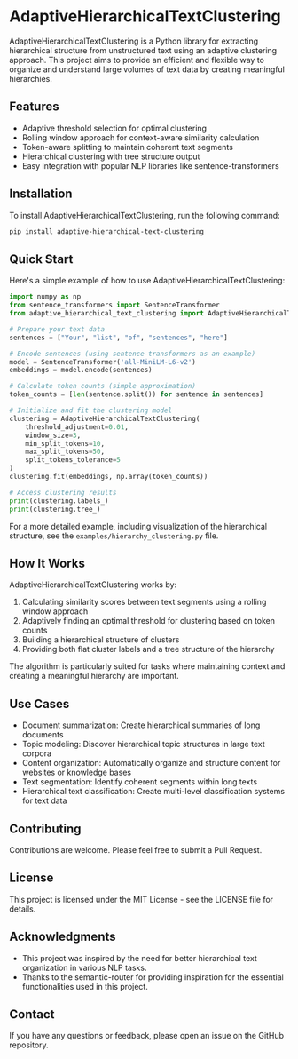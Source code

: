 # AdaptiveHierarchicalTextClustering

AdaptiveHierarchicalTextClustering is a Python library for extracting hierarchical structure from unstructured text using an adaptive clustering approach. This project aims to provide an efficient and flexible way to organize and understand large volumes of text data by creating meaningful hierarchies.

## Features

- Adaptive threshold selection for optimal clustering
- Rolling window approach for context-aware similarity calculation
- Token-aware splitting to maintain coherent text segments
- Hierarchical clustering with tree structure output
- Easy integration with popular NLP libraries like sentence-transformers

## Installation

To install AdaptiveHierarchicalTextClustering, run the following command:

```bash
pip install adaptive-hierarchical-text-clustering
```

## Quick Start

Here's a simple example of how to use AdaptiveHierarchicalTextClustering:

```python
import numpy as np
from sentence_transformers import SentenceTransformer
from adaptive_hierarchical_text_clustering import AdaptiveHierarchicalTextClustering

# Prepare your text data
sentences = ["Your", "list", "of", "sentences", "here"]

# Encode sentences (using sentence-transformers as an example)
model = SentenceTransformer('all-MiniLM-L6-v2')
embeddings = model.encode(sentences)

# Calculate token counts (simple approximation)
token_counts = [len(sentence.split()) for sentence in sentences]

# Initialize and fit the clustering model
clustering = AdaptiveHierarchicalTextClustering(
    threshold_adjustment=0.01,
    window_size=3,
    min_split_tokens=10,
    max_split_tokens=50,
    split_tokens_tolerance=5
)
clustering.fit(embeddings, np.array(token_counts))

# Access clustering results
print(clustering.labels_)
print(clustering.tree_)
```

For a more detailed example, including visualization of the hierarchical structure, see the `examples/hierarchy_clustering.py` file.

## How It Works

AdaptiveHierarchicalTextClustering works by:

1. Calculating similarity scores between text segments using a rolling window approach
2. Adaptively finding an optimal threshold for clustering based on token counts
3. Building a hierarchical structure of clusters
4. Providing both flat cluster labels and a tree structure of the hierarchy

The algorithm is particularly suited for tasks where maintaining context and creating a meaningful hierarchy are important.

## Use Cases

- Document summarization: Create hierarchical summaries of long documents
- Topic modeling: Discover hierarchical topic structures in large text corpora
- Content organization: Automatically organize and structure content for websites or knowledge bases
- Text segmentation: Identify coherent segments within long texts
- Hierarchical text classification: Create multi-level classification systems for text data

## Contributing

Contributions are welcome. Please feel free to submit a Pull Request.

## License

This project is licensed under the MIT License - see the LICENSE file for details.

## Acknowledgments

- This project was inspired by the need for better hierarchical text organization in various NLP tasks.
- Thanks to the semantic-router for providing inspiration for the essential functionalities used in this project.

## Contact

If you have any questions or feedback, please open an issue on the GitHub repository.